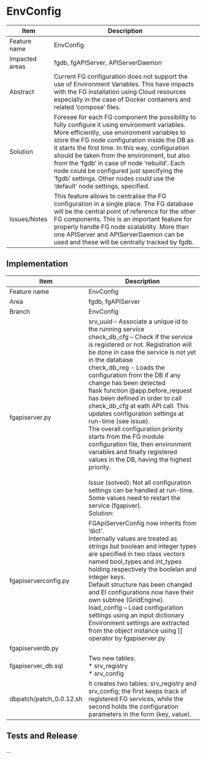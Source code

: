 # EnvConfig

|Item|Description|
|---|---|
|Feature name|EnvConfig|
|Impacted areas|fgdb, fgAPIServer, APIServerDaemon|
|Abstract|Current FG configuration does not support the use of Environment Variables. This have impacts with the FG installation using Cloud resources especially in the case of Docker containers and related ‘compose’ files.
|Solution|Foresee for each FG component the possibility to fully configure it using environment variables. More efficiently, use environment variables to store the FG node configuration inside the DB as it starts the first time. In this way, configuration should be taken from the environment, but also from the ‘fgdb’ in case of node ‘rebuild’. Each node could be configured just specifying the ‘fgdb’ settings. Other nodes could use the ‘default’ node settings, specified.
|Issues/Notes|This feature allows to centralise the FG configuration in a single place. The FG database will be the central point of reference for the other FG components. This is an important feature for properly handle FG node scalability. More than one APIServer and APIServerDaemon can be used and these will be centrally tracked by fgdb.|

## Implementation

|Item|Description|
|---|---|
|Feature name|EnvConfig|
|Area|fgdb, fgAPIServer|
|Branch|EnvConfig|
|fgapiserver.py|srv\_uuid – Associate a unique id to the running service<br>check\_db\_cfg – Check if the service is registered or not. Registration will be done in case the service is not yet in the database<br>check_db_reg -  Loads the configuration from the DB if any change has been detected<br>flask function @app.before_request has been defined in order to call check_db_cfg at eath API call. This updates configuration settings at run-time (see issue).<br>The overall configuration priority starts from the FG module configuration file, then environment variables and finally registered values in the DB, having the highest priority.<br><br>*Issue* (solved): Not all configuration settings can be handled at run-time. Some values need to restart the service (fgapiver).<br>Solution:|
|fgapiserverconfig.py|FGApiServerConfig now inherits from ‘dict’.<br>Internally values are treated as strings but boolean and integer types are specified in two class vectors named bool_types and int_types holding respectively the boolelan and integer keys.<br>Default structure has been changed and EI configurations now have their own subtree (GridEngine).<br>load_config – Load configuration settings using an input dictionary<br>Environment settings are extracted from the object instance using [] operator by fgapiserver.py|
|fgapiserverdb.py||	
|fgapiserver_db.sql|Two new tables:<br>* srv_registry<br>* srv_config|
|dbpatch/patch_0.0.12.sh|It creates two tables: srv_registry and srv_config; the first keeps track of registered FG services, while the second holds the configuration parameters in the form (key, value).|


## Tests and Release
…






